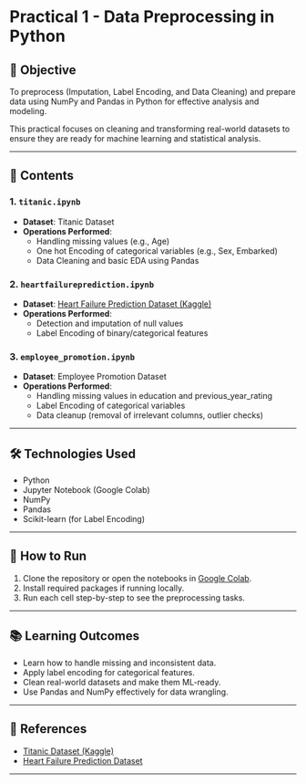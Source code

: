 # Practical 1 - Data Preprocessing in Python

## 🎯 Objective
To preprocess (Imputation, Label Encoding, and Data Cleaning) and prepare data using NumPy and Pandas in Python for effective analysis and modeling.

This practical focuses on cleaning and transforming real-world datasets to ensure they are ready for machine learning and statistical analysis.

---

## 📁 Contents

### 1. `titanic.ipynb`
- **Dataset**: Titanic Dataset
- **Operations Performed**:
  - Handling missing values (e.g., Age)
  - One hot Encoding of categorical variables (e.g., Sex, Embarked)
  - Data Cleaning and basic EDA using Pandas

### 2. `heartfailureprediction.ipynb`
- **Dataset**: [Heart Failure Prediction Dataset (Kaggle)](https://www.kaggle.com/datasets/fedesoriano/heart-failure-prediction)
- **Operations Performed**:
  - Detection and imputation of null values
  - Label Encoding of binary/categorical features

### 3. `employee_promotion.ipynb`
- **Dataset**: Employee Promotion Dataset
- **Operations Performed**:
  - Handling missing values in education and previous_year_rating
  - Label Encoding of  categorical variables
  - Data cleanup (removal of irrelevant columns, outlier checks)
 
---

## 🛠️ Technologies Used
- Python
- Jupyter Notebook (Google Colab)
- NumPy
- Pandas
- Scikit-learn (for Label Encoding)


---

## 📌 How to Run
1. Clone the repository or open the notebooks in [Google Colab](https://colab.research.google.com/).
2. Install required packages if running locally.
3. Run each cell step-by-step to see the preprocessing tasks.

---

## 📚 Learning Outcomes
- Learn how to handle missing and inconsistent data.
- Apply label encoding for categorical features.
- Clean real-world datasets and make them ML-ready.
- Use Pandas and NumPy effectively for data wrangling.

---

## 🔗 References
- [Titanic Dataset (Kaggle)](https://drive.google.com/file/d/12dV5KRm66ktLGP2gp-M05jdg4dVADAdJ/view)
- [Heart Failure Prediction Dataset](https://www.kaggle.com/datasets/fedesoriano/heart-failure-prediction)


---

